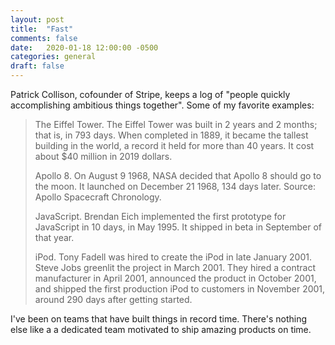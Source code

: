 ```yaml
---
layout: post
title:  "Fast"
comments: false
date:   2020-01-18 12:00:00 -0500
categories: general
draft: false
---
```


Patrick Collison, cofounder of Stripe, keeps a log of "people quickly accomplishing ambitious things together". Some of my favorite examples:

> The Eiffel Tower. The Eiffel Tower was built in 2 years and 2 months; that is, in 793 days. When completed in 1889, it became the tallest building in the world, a record it held for more than 40 years. It cost about $40 million in 2019 dollars. 
> 
> Apollo 8. On August 9 1968, NASA decided that Apollo 8 should go to the moon. It launched on December 21 1968, 134 days later. Source: Apollo Spacecraft Chronology.
> 
> JavaScript. Brendan Eich implemented the first prototype for JavaScript in 10 days, in May 1995. It shipped in beta in September of that year.
> 
> iPod. Tony Fadell was hired to create the iPod in late January 2001. Steve Jobs greenlit the project in March 2001. They hired a contract manufacturer in April 2001, announced the product in October 2001, and shipped the first production iPod to customers in November 2001, around 290 days after getting started.

I've been on teams that have built things in record time. There's nothing else like a a dedicated team motivated to ship amazing products on time.